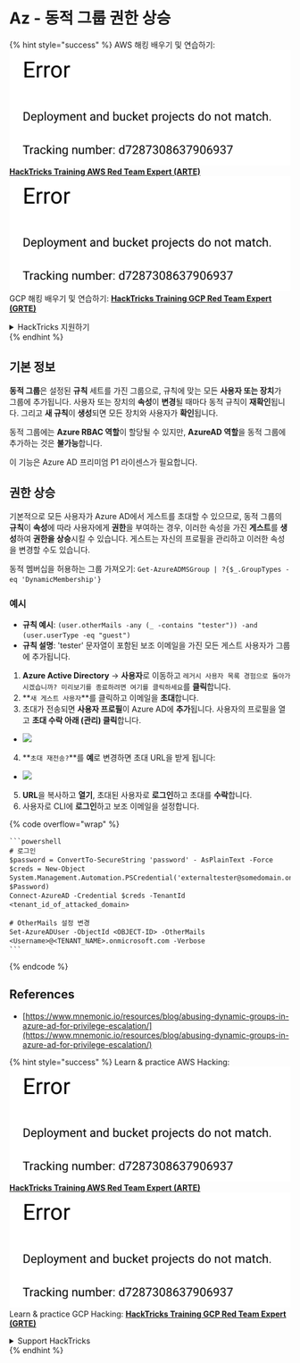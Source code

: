 # Az - 동적 그룹 권한 상승

{% hint style="success" %}
AWS 해킹 배우기 및 연습하기:<img src="../../../.gitbook/assets/image (1) (1).png" alt="" data-size="line">[**HackTricks Training AWS Red Team Expert (ARTE)**](https://training.hacktricks.xyz/courses/arte)<img src="../../../.gitbook/assets/image (1) (1).png" alt="" data-size="line">\
GCP 해킹 배우기 및 연습하기: <img src="../../../.gitbook/assets/image (2).png" alt="" data-size="line">[**HackTricks Training GCP Red Team Expert (GRTE)**<img src="../../../.gitbook/assets/image (2).png" alt="" data-size="line">](https://training.hacktricks.xyz/courses/grte)

<details>

<summary>HackTricks 지원하기</summary>

* [**구독 계획**](https://github.com/sponsors/carlospolop) 확인하기!
* **💬 [**Discord 그룹**](https://discord.gg/hRep4RUj7f) 또는 [**텔레그램 그룹**](https://t.me/peass)에 참여하거나 **Twitter** 🐦 [**@hacktricks\_live**](https://twitter.com/hacktricks\_live)**를 팔로우하세요.**
* **[**HackTricks**](https://github.com/carlospolop/hacktricks) 및 [**HackTricks Cloud**](https://github.com/carlospolop/hacktricks-cloud) 깃허브 리포지토리에 PR을 제출하여 해킹 트릭을 공유하세요.**

</details>
{% endhint %}

## 기본 정보

**동적 그룹**은 설정된 **규칙** 세트를 가진 그룹으로, 규칙에 맞는 모든 **사용자 또는 장치**가 그룹에 추가됩니다. 사용자 또는 장치의 **속성**이 **변경**될 때마다 동적 규칙이 **재확인**됩니다. 그리고 **새 규칙**이 **생성**되면 모든 장치와 사용자가 **확인**됩니다.

동적 그룹에는 **Azure RBAC 역할**이 할당될 수 있지만, **AzureAD 역할**을 동적 그룹에 추가하는 것은 **불가능**합니다.

이 기능은 Azure AD 프리미엄 P1 라이센스가 필요합니다.

## 권한 상승

기본적으로 모든 사용자가 Azure AD에서 게스트를 초대할 수 있으므로, 동적 그룹의 **규칙**이 **속성**에 따라 사용자에게 **권한**을 부여하는 경우, 이러한 속성을 가진 **게스트**를 **생성**하여 **권한을 상승**시킬 수 있습니다. 게스트는 자신의 프로필을 관리하고 이러한 속성을 변경할 수도 있습니다.

동적 멤버십을 허용하는 그룹 가져오기: `Get-AzureADMSGroup | ?{$_.GroupTypes -eq 'DynamicMembership'}`

### 예시

* **규칙 예시**: `(user.otherMails -any (_ -contains "tester")) -and (user.userType -eq "guest")`
* **규칙 설명**: 'tester' 문자열이 포함된 보조 이메일을 가진 모든 게스트 사용자가 그룹에 추가됩니다.

1. **Azure Active Directory** -> **사용자**로 이동하고 `레거시 사용자 목록 경험으로 돌아가시겠습니까? 미리보기를 종료하려면 여기를 클릭하세요`를 **클릭**합니다.
2. **`새 게스트 사용자`**를 클릭하고 이메일을 **초대**합니다.
3. 초대가 전송되면 **사용자 프로필**이 Azure AD에 **추가**됩니다. 사용자의 프로필을 열고 **초대 수락 아래 (관리) 클릭**합니다.
* ![](<../../../.gitbook/assets/image (281).png>)
4. **`초대 재전송?`**를 **예**로 변경하면 초대 URL을 받게 됩니다:
* ![](<../../../.gitbook/assets/image (205).png>)
5. **URL**을 복사하고 **열기**, 초대된 사용자로 **로그인**하고 초대를 **수락**합니다.
6. 사용자로 CLI에 **로그인**하고 보조 이메일을 설정합니다.

{% code overflow="wrap" %}
````
```powershell
# 로그인
$password = ConvertTo-SecureString 'password' - AsPlainText -Force
$creds = New-Object
System.Management.Automation.PSCredential('externaltester@somedomain.onmicrosoft.com', $Password)
Connect-AzureAD -Credential $creds -TenantId <tenant_id_of_attacked_domain>

# OtherMails 설정 변경
Set-AzureADUser -ObjectId <OBJECT-ID> -OtherMails <Username>@<TENANT_NAME>.onmicrosoft.com -Verbose
```
````
{% endcode %}

## References

* [https://www.mnemonic.io/resources/blog/abusing-dynamic-groups-in-azure-ad-for-privilege-escalation/](https://www.mnemonic.io/resources/blog/abusing-dynamic-groups-in-azure-ad-for-privilege-escalation/)

{% hint style="success" %}
Learn & practice AWS Hacking:<img src="../../../.gitbook/assets/image (1) (1).png" alt="" data-size="line">[**HackTricks Training AWS Red Team Expert (ARTE)**](https://training.hacktricks.xyz/courses/arte)<img src="../../../.gitbook/assets/image (1) (1).png" alt="" data-size="line">\
Learn & practice GCP Hacking: <img src="../../../.gitbook/assets/image (2).png" alt="" data-size="line">[**HackTricks Training GCP Red Team Expert (GRTE)**<img src="../../../.gitbook/assets/image (2).png" alt="" data-size="line">](https://training.hacktricks.xyz/courses/grte)

<details>

<summary>Support HackTricks</summary>

* Check the [**subscription plans**](https://github.com/sponsors/carlospolop)!
* **Join the** 💬 [**Discord group**](https://discord.gg/hRep4RUj7f) or the [**telegram group**](https://t.me/peass) or **follow** us on **Twitter** 🐦 [**@hacktricks\_live**](https://twitter.com/hacktricks\_live)**.**
* **Share hacking tricks by submitting PRs to the** [**HackTricks**](https://github.com/carlospolop/hacktricks) and [**HackTricks Cloud**](https://github.com/carlospolop/hacktricks-cloud) github repos.

</details>
{% endhint %}
